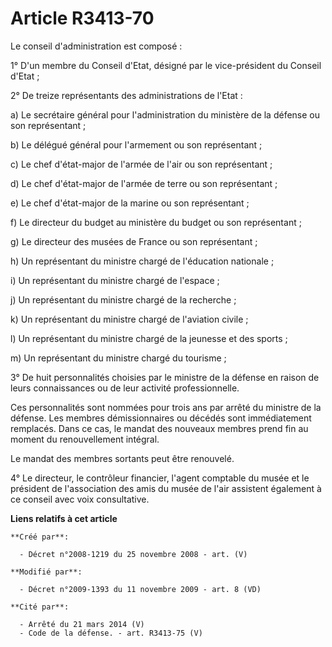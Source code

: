 # Article R3413-70

Le conseil d'administration est composé :

1° D'un membre du Conseil d'Etat, désigné par le vice-président du Conseil d'Etat ;

2° De treize représentants des administrations de l'Etat :

a) Le secrétaire général pour l'administration du ministère de la défense ou son représentant ;

b) Le délégué général pour l'armement ou son représentant ;

c) Le chef d'état-major de l'armée de l'air ou son représentant ;

d) Le chef d'état-major de l'armée de terre ou son représentant ;

e) Le chef d'état-major de la marine ou son représentant ;

f) Le directeur du budget au ministère du budget ou son représentant ;

g) Le directeur des musées de France ou son représentant ;

h) Un représentant du ministre chargé de l'éducation nationale ;

i) Un représentant du ministre chargé de l'espace ;

j) Un représentant du ministre chargé de la recherche ;

k) Un représentant du ministre chargé de l'aviation civile ;

l) Un représentant du ministre chargé de la jeunesse et des sports ;

m) Un représentant du ministre chargé du tourisme ;

3° De huit personnalités choisies par le ministre de la défense en raison de leurs connaissances ou de leur activité
professionnelle.

Ces personnalités sont nommées pour trois ans par arrêté du ministre de la défense. Les membres démissionnaires ou décédés
sont immédiatement remplacés. Dans ce cas, le mandat des nouveaux membres prend fin au moment du renouvellement intégral.

Le mandat des membres sortants peut être renouvelé.

4° Le directeur, le contrôleur financier, l'agent comptable du musée et le président de l'association des amis du musée de
l'air assistent également à ce conseil avec voix consultative.

**Liens relatifs à cet article**

	**Créé par**:

	  - Décret n°2008-1219 du 25 novembre 2008 - art. (V)

	**Modifié par**:

	  - Décret n°2009-1393 du 11 novembre 2009 - art. 8 (VD)

	**Cité par**:

	  - Arrêté du 21 mars 2014 (V)
	  - Code de la défense. - art. R3413-75 (V)
